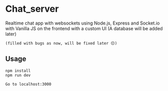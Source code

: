 # Chat_server
Realtime chat app with websockets using Node.js, Express and Socket.io with Vanilla JS on the frontend with a custom UI (A database will be added later)

```
(filled with bugs as now, will be fixed later 😔)
```

## Usage
```
npm install
npm run dev

Go to localhost:3000
```
